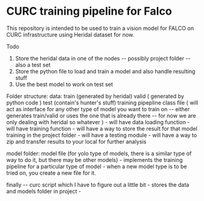 # CURC training pipeline for Falco

This repository is intended to be used to train a vision model for FALCO on CURC infrastructure using Heridal dataset for now.  


Todo

1. Store the heridal data in one of the nodes -- possibly project folder --  also a test set
2. Store the python file to load and train a model and also handle resulting stuff
3. Use the best model to work on test set 

Folder structure:
data:
    train (generated by heridal)
    valid ( generated by python code )
    test (contain's hunter's stuff)
training pipepline class file ( will act as interface for any other type of model you want to train on -- either generates train/valid or uses the one that is already there --  for now we are only dealing with heridal so whatever )
        - will have data loading function
        - will have training function
        - will have a way to store the result for that model training in the project folder
        - will have a testing module
        - will have a way to zip and transfer results to your local for further analysis

model folder:
        model file (for yolo type of models, there is a similar type of way to do it, but there may be other models)
        - implements the training pipeline for a particular type of model
        - when a new model type is to be tried on, you create a new file for it.

finally -- curc script which I have to figure out a little bit
        - stores the data and models folder in project
        - 

